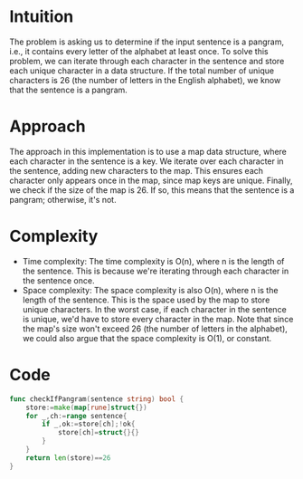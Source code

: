 # Intuition
The problem is asking us to determine if the input sentence is a pangram, i.e., it contains every letter of the alphabet at least once. To solve this problem, we can iterate through each character in the sentence and store each unique character in a data structure. If the total number of unique characters is 26 (the number of letters in the English alphabet), we know that the sentence is a pangram.

# Approach
The approach in this implementation is to use a map data structure, where each character in the sentence is a key. We iterate over each character in the sentence, adding new characters to the map. This ensures each character only appears once in the map, since map keys are unique. Finally, we check if the size of the map is 26. If so, this means that the sentence is a pangram; otherwise, it's not.

# Complexity
- Time complexity: The time complexity is O(n), where n is the length of the sentence. This is because we're iterating through each character in the sentence once.
- Space complexity: The space complexity is also O(n), where n is the length of the sentence. This is the space used by the map to store unique characters. In the worst case, if each character in the sentence is unique, we'd have to store every character in the map. Note that since the map's size won't exceed 26 (the number of letters in the alphabet), we could also argue that the space complexity is O(1), or constant.

# Code
```go
func checkIfPangram(sentence string) bool {
	store:=make(map[rune]struct{})
	for _,ch:=range sentence{
		if _,ok:=store[ch];!ok{
			store[ch]=struct{}{}
		}
	}
	return len(store)==26
}
